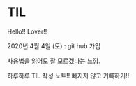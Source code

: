 # TIL

Hello!! Lover!! 

2020년 4월 4일 (토) : git hub 가입

사용법을 읽어도 잘 모르겠다는 느낌.  

하루하루 TIL 작성 노트!! 빠지지 않고 기록하기!!  


